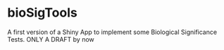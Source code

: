 # bioSigTools
A first version of a Shiny App to implement some Biological Significance Tests. ONLY A DRAFT by now
